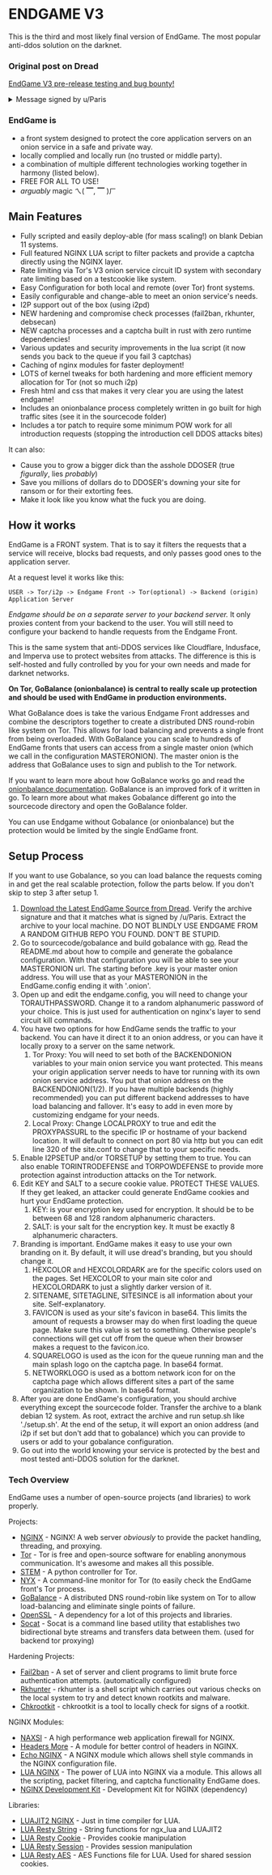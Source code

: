 # ENDGAME V3

This is the third and most likely final version of EndGame. The most popular anti-ddos solution on the darknet.

### Original post on Dread

[EndGame V3 pre-release testing and bug bounty!](http://dreadytofatroptsdj6io7l3xptbet6onoyno2yv7jicoxknyazubrad.onion/post/821adc377e813881ac74)

<details>
<summary>Message signed by u/Paris</summary>

```-----BEGIN PGP SIGNED MESSAGE-----
Hash: SHA256

The production-release archive can be found at /EndGameV3.tar.gz from any dread URL. The only thing from this one to final is an update on gobalance. 
SHA256 of 1ba58a3eedf49ed5a87930255c6a0e755870eda1500ddf33d17769dab8d5827f
-----BEGIN PGP SIGNATURE-----

iQIzBAEBCAAdFiEEbfleES3oPdbct1q5DE1JcU+sN9gFAma86HoACgkQDE1JcU+s
N9gTpxAA3h4wuf0hRcS5olb4Au4YFxMz0fUqNvm/8GFXj0IE3/HLA2ZtjJsSZr04
eGNBBqsvhfTDk0tuGQgl+jh9HFpaJvKmu2hROYpaDaawdZmT9nJfbaG22ZDDDRYE
hUM1teiuvs9waohYUkoKAnMAfaRwx5gY31Zm7pSzh/BH4iA42pYRJtu8R16P+9n5
Uuk8ogX3XGc0t/ESn/t+NbJbmrHildbL0RloDeJZckj5XLRRefjk/tjiK58Cbn1w
HRoQYxYCE7/2g6RS5/VL/gCMDQU+AfWsOM761R5peI9MMzS1bBPS6dipSjK3VOza
ffLO5hmfOhGd1Dn6qT8lYCMJvcpJyHElhwr+rfjoj7ZXKNAqtk8pijz06rTdSaPk
XkWb+vezk8eeLKjBSH8sRzBz4wUw3Dcfo97WBym1+1LJVEtL1XB/tZZt2Wc6vBJy
rgc9z2q1WtLJ6SDxXCfBhQJbJdRn6Lpb7kzvsmczCFTh8V0pSKUbORvQjXn1qJHs
1BBZKGDUJHx1xlC2iuu+JV4o8gV1CPLy6pQcuHRONYvpH3fetlCOtUeVNzDYU3HW
NCRPbgWYKfLhYDkAJMjvpJMaoWqjWjlSSSCBsXz/KHfHDuvWn7zB/eY20dHIaQKN
YQ9X60F9W9DGC7Zn/LwHdHyZN/ZT7Cn4anEYjvwP/z85jGglwSw=
=4fuh
-----END PGP SIGNATURE-----
```

</details>


### EndGame is

- a front system designed to protect the core application servers on an onion service in a safe and private way.
- locally complied and locally run (no trusted or middle party).
- a combination of multiple different technologies working together in harmony (listed below).
- FREE FOR ALL TO USE!
- *arguably* magic ㄟ( ▔, ▔ )ㄏ

## Main Features

- Fully scripted and easily deploy-able (for mass scaling!) on blank Debian 11 systems.
- Full featured NGINX LUA script to filter packets and provide a captcha directly using the NGINX layer.
- Rate limiting via Tor's V3 onion service circuit ID system with secondary rate limiting based on a testcookie like system.
- Easy Configuration for both local and remote (over Tor) front systems.
- Easily configurable and change-able to meet an onion service's needs.
- I2P support out of the box (using i2pd)
- NEW hardening and compromise check processes (fail2ban, rkhunter, debsecan)
- NEW captcha processes and a captcha built in rust with zero runtime dependencies!
- Various updates and security improvements in the lua script (it now sends you back to the queue if you fail 3 captchas)
- Caching of nginx modules for faster deployment!
- LOTS of kernel tweaks for both hardening and more efficient memory allocation for Tor (not so much i2p)
- Fresh html and css that makes it very clear you are using the latest endgame!
- Includes an onionbalance process completely written in go built for high traffic sites (see it in the sourcecode folder)
- Includes a tor patch to require some minimum POW work for all introduction requests (stopping the introduction cell DDOS attacks bites)

It can also:
- Cause you to grow a bigger dick than the asshole DDOSER (true *figurally*, lies *probably*)
- Save you millions of dollars do to DDOSER's downing your site for ransom or for their extorting fees.
- Make it look like you know what the fuck you are doing.

## How it works

EndGame is a FRONT system. That is to say it filters the requests that a service will receive, blocks bad requests, and only passes good ones to the application server.

At a request level it works like this:

`USER -> Tor/i2p -> Endgame Front -> Tor(optional) -> Backend (origin) Application Server`

*Endgame should be on a separate server to your backend server.* It only proxies content from your backend to the user. You will still need to configure your backend to handle requests from the Endgame Front.

This is the same system that anti-DDOS services like Cloudflare, Indusface, and Imperva use to protect websites from attacks. The difference is this is self-hosted and fully controlled by you for your own needs and made for darknet networks.

**On Tor, GoBalance (onionbalance) is central to really scale up protection and should be used with EndGame in production environments.**

What GoBalance does is take the various Endgame Front addresses and combine the descriptors together to create a distributed DNS round-robin like system on Tor. This allows for load balancing and prevents a single front from being overloaded. With GoBalance you can scale to hundreds of EndGame fronts that users can access from a single master onion (which we call in the configuration MASTERONION). The master onion is the address that GoBalance uses to sign and publish to the Tor network.

If you want to learn more about how GoBalance works go and read the [onionbalance documentation](https://onionbalance.readthedocs.io/en/latest/index.html). GoBalance is an improved fork of it written in go. To learn more about what makes Gobalance different go into the sourcecode directory and open the GoBalance folder.

You can use Endgame without Gobalance (or onionbalance) but the protection would be limited by the single EndGame front.

## Setup Process

If you want to use Gobalance, so you can load balance the requests coming in and get the real scalable protection, follow the parts below. If you don't skip to step 3 after setup 1.

1. [Download the Latest EndGame Source from Dread](http://dreadytofatroptsdj6io7l3xptbet6onoyno2yv7jicoxknyazubrad.onion/d/endgame). Verify the archive signature and that it matches what is signed by /u/Paris. Extract the archive to your local machine. DO NOT BLINDLY USE ENDGAME FROM A RANDOM GITHUB REPO YOU FOUND. DON'T BE STUPID.
2. Go to sourcecode/gobalance and build gobalance with [go](https://go.dev). Read the README.md about how to compile and generate the gobalance configuration. With that configuration you will be able to see your MASTERONION url. The starting before .key is your master onion address. You will use that as your MASTERONION in the EndGame.config ending it with '.onion'.
3. Open up and edit the endgame.config, you will need to change your TORAUTHPASSWORD. Change it to a random alphanumeric password of your choice. This is just used for authentication on nginx's layer to send circuit kill commands.
4. You have two options for how EndGame sends the traffic to your backend. You can have it direct it to an onion address, or you can have it locally proxy to a server on the same network.
   1. Tor Proxy: You will need to set both of the BACKENDONION variables to your main onion service you want protected. This means your origin application server needs to have tor running with its own onion service address. You put that onion address on the BACKENDONION(1/2). If you have multiple backends (highly recommended) you can put different backend addresses to have load balancing and fallover. It's easy to add in even more by customizing endgame for your needs.
   2. Local Proxy: Change LOCALPROXY to true and edit the PROXYPASSURL to the specific IP or hostname of your backend location. It will default to connect on port 80 via http but you can edit line 320 of the site.conf to change that to your specific needs.
5. Enable I2PSETUP and/or TORSETUP by setting them to true. You can also enable TORINTRODEFENSE and TORPOWDEFENSE to provide more protection against introduction attacks on the Tor network.
6. Edit KEY and SALT to a secure cookie value. PROTECT THESE VALUES. If they get leaked, an attacker could generate EndGame cookies and hurt your EndGame protection.
   1. KEY: is your encryption key used for encryption. It should be to be between 68 and 128 random alphanumeric characters.
   2. SALT: is your salt for the encryption key. It must be exactly 8 alphanumeric characters.
7. Branding is important. EndGame makes it easy to use your own branding on it. By default, it will use dread's branding, but you should change it.
   1. HEXCOLOR and HEXCOLORDARK are for the specific colors used on the pages. Set HEXCOLOR to your main site color and HEXCOLORDARK to just a slightly darker version of it.
   2. SITENAME, SITETAGLINE, SITESINCE is all information about your site. Self-explanatory.
   3. FAVICON is used as your site's favicon in base64. This limits the amount of requests a browser may do when first loading the queue page. Make sure this value is set to something. Otherwise people's connections will get cut off from the queue when their browser makes a request to the favicon.ico.
   4. SQUARELOGO is used as the icon for the queue running man and the main splash logo on the captcha page. In base64 format.
   5. NETWORKLOGO is used as a bottom network icon for on the captcha page which allows different sites a part of the same organization to be shown. In base64 format.
8. After you are done EndGame's configuration, you should archive everything except the sourcecode folder. Transfer the archive to a blank debian 12 system. As root, extract the archive and run setup.sh like './setup.sh'. At the end of the setup, it will export an onion address (and i2p if set but don't add that to gobalance) which you can provide to users or add to your gobalance configuration.
9. Go out into the world knowing your service is protected by the best and most tested anti-DDOS solution for the darknet.

### Tech Overview

EndGame uses a number of open-source projects (and libraries) to work properly.

Projects:
* [NGINX](https://NGINX.org/) - NGINX! A web server *obviously* to provide the packet handling, threading, and proxying.
* [Tor](https://www.torproject.org/) - Tor is free and open-source software for enabling anonymous communication. It's awesome and makes all this possible.
* [STEM](https://stem.torproject.org/) - A python controller for Tor.
* [NYX](https://nyx.torproject.org/) - A command-line monitor for Tor (to easily check the EndGame front's Tor process.
* [GoBalance](http://yylovpz7taca7jfrub3wltxabzzjp34fngj5lpwl6eo47ekt5cxs6mid.onion/n0tr1v/gobalance) - A distributed DNS round-robin like system on Tor to allow load-balancing and eliminate single points of failure.
* [OpenSSL](https://www.openssl.org/) - A dependency for a lot of this projects and libraries.
* [Socat](http://www.dest-unreach.org/socat/) - Socat is a command line based utility that establishes two bidirectional byte streams and transfers data between them. (used for backend tor proxying)

Hardening Projects:
* [Fail2ban](https://www.fail2ban.org/) - A set of server and client programs to limit brute force authentication attempts. (automatically configured)
* [Rkhunter](http://rkhunter.sourceforge.net/) - rkhunter is a shell script which carries out various checks on the local system to try and detect known rootkits and malware.
* [Chkrootkit](https://www.chkrootkit.org/) - chkrootkit is a tool to locally check for signs of a rootkit.

NGINX Modules:
* [NAXSI](https://github.com/nbs-system/naxsi) - A high performance web application firewall for NGINX.
* [Headers More](https://github.com/openresty/headers-more-NGINX-module) - A module for better control of headers in NGINX.
* [Echo NGINX](https://github.com/openresty/echo-nginx-module) - A NGINX module which allows shell style commands in the NGINX configuration file.
* [LUA NGINX](https://github.com/openresty/lua-nginx-module) - The power of LUA into NGINX via a module. This allows all the scripting, packet filtering, and captcha functionality EndGame does.
* [NGINX Development Kit](https://github.com/vision5/ngx_devel_kit) - Development Kit for NGINX (dependency)

Libraries:
* [LUAJIT2 NGINX](https://github.com/openresty/luajit2) - Just in time compiler for LUA.
* [LUA Resty String](https://github.com/openresty/lua-resty-string) - String functions for ngx_lua and LUAJIT2
* [LUA Resty Cookie](https://github.com/cloudflare/lua-resty-cookie) - Provides cookie manipulation
* [LUA Resty Session](https://github.com/bungle/lua-resty-session) - Provides session manipulation
* [LUA Resty AES](https://github.com/c64bob/lua-resty-aes/raw/master/lib/resty/aes_functions.lua) - AES Functions file for LUA. Used for shared session cookies.
